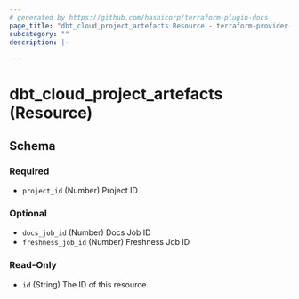 ```yaml
---
# generated by https://github.com/hashicorp/terraform-plugin-docs
page_title: "dbt_cloud_project_artefacts Resource - terraform-provider-dbtcloud"
subcategory: ""
description: |-
  
---
```


# dbt_cloud_project_artefacts (Resource)





<!-- schema generated by tfplugindocs -->
## Schema

### Required

- `project_id` (Number) Project ID

### Optional

- `docs_job_id` (Number) Docs Job ID
- `freshness_job_id` (Number) Freshness Job ID

### Read-Only

- `id` (String) The ID of this resource.


